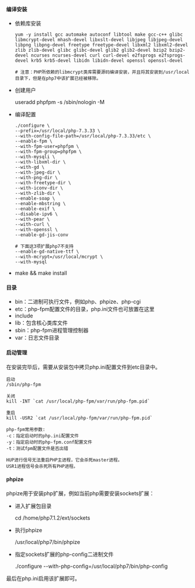 #### 编译安装

- 依赖库安装

  ```
  yum -y install gcc automake autoconf libtool make gcc-c++ glibc libmcrypt-devel mhash-devel libxslt-devel libjpeg libjpeg-devel libpng libpng-devel freetype freetype-devel libxml2 libxml2-devel zlib zlib-devel glibc glibc-devel glib2 glib2-devel bzip2 bzip2-devel ncurses ncurses-devel curl curl-devel e2fsprogs e2fsprogs-devel krb5 krb5-devel libidn libidn-devel openssl openssl-devel

  # 注意：PHP所依赖的libmcrypt类库需要源码编译安装，并且将其安装到/usr/local目录下，但是在php7中该扩展已经被移除。
  ```

- 创建用户

  useradd phpfpm -s /sbin/nologin -M

- 编译配置

  ```
  ./configure \
  --prefix=/usr/local/php-7.3.33 \
  --with-config-file-path=/usr/local/php-7.3.33/etc \
  --enable-fpm \
  --with-fpm-user=phpfpm \
  --with-fpm-group=phpfpm \
  --with-mysqli \
  --with-libxml-dir \
  --with-gd \
  --with-jpeg-dir \
  --with-png-dir \
  --with-freetype-dir \
  --with-iconv-dir \
  --with-zlib-dir \
  --enable-soap \
  --enable-mbstring \
  --enable-exif \
  --disable-ipv6 \
  --with-pear \
  --with-curl \
  --with-openssl \
  --enable-gd-jis-conv

  # 下面这3项扩展php7不支持
  --enable-gd-native-ttf \
  --with-mcrypt=/usr/local/mcrypt \
  --with-mysql
  ```

- make && make install




#### 目录

- bin：二进制可执行文件，例如php、phpize、php-cgi
- etc：php-fpm配置文件的目录，php.ini文件也可放置在这里
- include
- lib：包含核心类库文件
- sbin：php-fpm进程管理控制器
- var：日志文件目录




#### 启动管理

在安装完毕后，需要从安装包中拷贝php.ini配置文件到etc目录中。

```
启动
/sbin/php-fpm

关闭
kill -INT `cat /usr/local/php-fpm/var/run/php-fpm.pid`

重启
kill -USR2 `cat /usr/local/php-fpm/var/run/php-fpm.pid`

php-fpm常用参数:
-c：指定启动时的php.ini配置文件
-y：指定启动时的php-fpm.conf配置文件
-t：测试fpm配置文件是否出错

HUP进行信号无法重启PHP主进程，它会杀死master进程。
USR1进程信号会杀死所有PHP进程。
```




#### phpize

phpize用于安装php扩展，例如当前php需要安装sockets扩展：

- 进入扩展包目录

  cd /home/php7.1.2/ext/sockets

- 执行phpize

  /usr/local/php7/bin/phpize

- 指定sockets扩展的php-config二进制文件

  ./configure --with-php-config=/usr/local/php7/bin/php-config

最后在php.ini启用该扩展即可。
